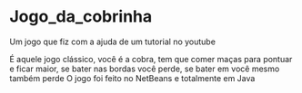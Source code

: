 # Jogo_da_cobrinha
Um jogo que fiz com a ajuda de um tutorial no youtube

É aquele jogo clássico, você é a cobra, tem que comer maças para pontuar e ficar maior, se bater nas bordas você perde, se bater em você mesmo também perde
O jogo foi feito no NetBeans e totalmente em Java
